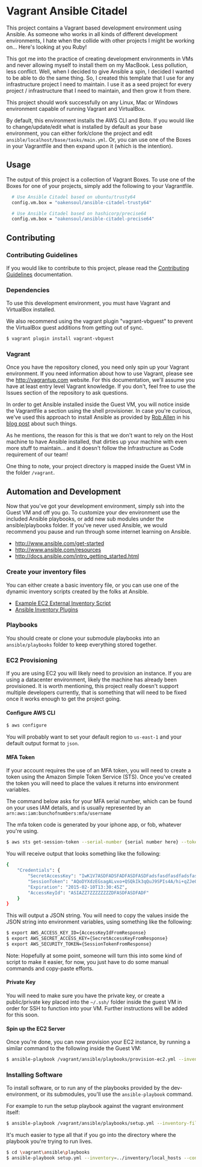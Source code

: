 # Vagrant Ansible Citadel

This project contains a Vagrant based development environment using Ansible. As
someone who works in all kinds of different development environments, I hate
when the collide with other projects I might be working on... Here's looking at
you Ruby!

This got me into the practice of creating development environments in VMs and
never allowing myself to install them on my MacBook. Less pollution, less
conflict. Well, when I decided to give Ansible a spin, I decided I wanted to be
able to do the same thing. So, I created this template that I use for any
infrastructure project I need to maintain. I use it as a seed project for every
project / infrastructure that I need to maintain, and then grow it from there.

This project should work successfully on any Linux, Mac or Windows environment
capable of running Vagrant and VirtualBox.

By default, this environment installs the AWS CLI and Boto. If you would like to
change/update/edit what is installed by default as your base environment, you
can either fork/clone the project and edit
`ansible/localhost/base/tasks/main.yml`. Or, you can use one of the Boxes in
your Vagrantfile and then expand upon it (which is the intention).

## Usage
The output of this project is a collection of Vagrant Boxes. To use one of the
Boxes for one of your projects, simply add the following to your Vagrantfile.

```bash
  # Use Ansible Citadel based on ubuntu/trusty64
  config.vm.box = "oakensoul/ansible-citadel-trusty64"

  # Use Ansible Citadel based on hashicorp/precise64
  config.vm.box = "oakensoul/ansible-citadel-precise64"
```

## Contributing
### Contributing Guidelines
If you would like to contribute to this project, please read the
[Contributing Guidelines](CONTRIBUTING.md) documentation.

### Dependencies

To use this development environment, you must have Vagrant and VirtualBox
installed.

We also recommend using the vagrant plugin "vagrant-vbguest" to prevent the
VirtualBox guest additions from getting out of sync.

```bash
$ vagrant plugin install vagrant-vbguest
```

### Vagrant

Once you have the repository cloned, you need only spin up your Vagrant
environment. If you need information about how to use Vagrant, please see the
http://vagrantup.com website. For this documentation, we'll assume you have at
least entry level Vagrant knowledge. If you don't, feel free to use the Issues
section of the repository to ask questions.

In order to get Ansible installed inside the Guest VM, you will notice inside
the Vagrantfile a section using the shell provisioner. In case you're curious,
we've used this approach to install Ansible as provided by
[Rob Allen](https://github.com/akrabat) in his
[blog post](http://akrabat.com/computing/provisioning-with-ansible-within-the-vagrant-guest/)
about such things.

As he mentions, the reason for this is that we don't want to rely on the Host
machine to have Ansible installed, that dirties up your machine with even more
stuff to maintain... and it doesn't follow the Infrastructure as Code
requirement of our team!

One thing to note, your project directory is mapped inside the Guest VM in the
folder `/vagrant`.

## Automation and Development

Now that you've got your development environment, simply ssh into the Guest VM
and off you go. To customize your dev environment use the included Ansible
playbooks, or add new sub modules under the ansible/playbooks folder. If you've
never used Ansible, we would recommend you pause and run through some internet
learning on Ansible.

* http://www.ansible.com/get-started
* http://www.ansible.com/resources
* http://docs.ansible.com/intro_getting_started.html

### Create your inventory files

You can either create a basic inventory file, or you can use one of the dynamic
inventory scripts created by the folks at Ansible.
- [Example EC2 External Inventory Script](http://docs.ansible.com/intro_dynamic_inventory.html#example-aws-ec2-external-inventory-script)
- [Ansible Inventory Plugins](https://github.com/ansible/ansible/tree/devel/plugins/inventory)

### Playbooks

You should create or clone your submodule playbooks into an `ansible/playbooks`
folder to keep everything stored together.

### EC2 Provisioning

If you are using EC2 you will likely need to provision an instance. If you are
using a datacenter environment, likely the machine has already been provisioned.
It is worth mentioning, this project really doesn't support multiple developers
currently, that is something that will need to be fixed once it works enough to
get the project going.

#### Configure AWS CLI
```bash
$ aws configure
```

You will probably want to set your default region to `us-east-1` and your
default output format to `json`.

#### MFA Token
If your account requires the use of an MFA token, you will need to create a
token using the Amazon Simple Token Service (STS). Once you've created the token
you will need to place the values it returns into environment variables.

The command below asks for your MFA serial number, which can be found on your
uses IAM details, and is usually represented by an
`arn:aws:iam:bunchofnumbers:mfa/username`

The mfa token code is generated by your iphone app, or fob, whatever you're
using.

```bash
$ aws sts get-session-token --serial-number {serial number here} --token-code {mfa token here}
```

You will receive output that looks something like the following:
```bash
{
    "Credentials": {
        "SecretAccessKey": "IwK1V7ASDFADSFADFASDFASDFadsfasdfasdfadsfasdfasdf45gsdfg",
        "SessionToken": "AQoDYXdzEGsagALvxo+QSQkIk3qQuJ9SPIs4A/hi+qZJeQBEb4h545yhb45hb45yb45yb4hy54CB8IqUyIyS8r6I4Y/Nu+EoO4Q22GJbumCu1QGE2islfkgjlkKJTSfdgj5lkjW+5aYF",
        "Expiration": "2015-02-10T13:30:45Z",
        "AccessKeyId": "ASIAZZ7ZZZZZZZZDFASDFASDFADF"
    }
}
```

This will output a JSON string. You will need to copy the values inside the JSON
string into environment variables, using something like the following:
```bash
$ export AWS_ACCESS_KEY_ID={AccessKeyIdFromResponse}
$ export AWS_SECRET_ACCESS_KEY={SecretAccessKeyFromResponse}
$ export AWS_SECURITY_TOKEN={SessionTokenFromResponse}
```

Note: Hopefully at some point, someone will turn this into some kind of script
to make it easier, for now, you just have to do some manual commands and
copy-paste efforts.

#### Private Key
You will need to make sure you have the private key, or create a public/private
key placed into the `~/.ssh/` folder inside the guest VM in order for SSH to
function into your VM. Further instructions will be added for this soon.

#### Spin up the EC2 Server

Once you're done, you can now provision your EC2 instance, by running a similar
command to the following inside the Guest VM:
```bash
$ ansible-playbook /vagrant/ansible/playbooks/provision-ec2.yml --inventory-file=/vagrant/ansible/inventory/ec2
```

### Installing Software
To install software, or to run any of the playbooks provided by the
dev-environment, or its submodules, you'll use the `ansible-playbook` command.

For example to run the setup playbook against the vagrant environment itself:
```bash
$ ansible-playbook /vagrant/ansible/playbooks/setup.yml --inventory-file=/vagrant/ansible/inventory/local_hosts --connection=local
```

It's much easier to type all that if you go into the directory where the
playbook you're trying to run lives.
```bash
$ cd \vagrant\ansible\playbooks
$ ansible-playbook setup.yml --inventory=../inventory/local_hosts --connection=local
```

